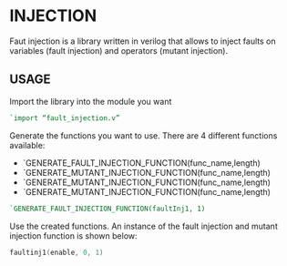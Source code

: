 # INJECTION
Faut injection is a library written in verilog that allows to inject faults on variables (fault injection) and operators (mutant injection).

## USAGE
Import the library into the module you want
```verilog
`import “fault_injection.v”
```

Generate the functions you want to use. There are 4 different functions available:
* `GENERATE_FAULT_INJECTION_FUNCTION(func_name,length)
* `GENERATE_MUTANT_INJECTION_FUNCTION(func_name,length)
* `GENERATE_MUTANT_INJECTION_FUNCTION(func_name,length)
* `GENERATE_MUTANT_INJECTION_FUNCTION(func_name,length)

```verilog
`GENERATE_FAULT_INJECTION_FUNCTION(faultInj1, 1)
```
Use the created functions. An instance of the fault injection and mutant injection function is shown below:
```verilog
faultinj1(enable, 0, 1)
```
